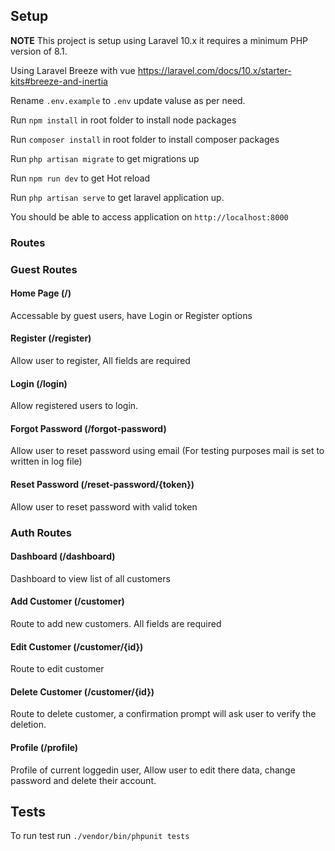 ## Setup

**NOTE** This project is setup using Laravel 10.x it requires a minimum PHP version of 8.1.

Using Laravel Breeze with vue https://laravel.com/docs/10.x/starter-kits#breeze-and-inertia

Rename `.env.example` to `.env` update valuse as per need.

Run `npm install` in root folder to install node packages

Run `composer install` in root folder to install composer packages

Run `php artisan migrate` to get migrations up

Run `npm run dev` to get Hot reload

Run `php artisan serve` to get laravel application up.

You should be able to access application on `http://localhost:8000`

### Routes

### Guest Routes
#### Home Page (/)

Accessable by guest users, have Login or Register options

#### Register (/register)

Allow user to register, All fields are required

#### Login (/login)

Allow registered users to login.

#### Forgot Password (/forgot-password)

Allow user to reset password using email (For testing purposes mail is set to written in log file)

#### Reset Password (/reset-password/{token})

Allow user to reset password with valid token

### Auth Routes
#### Dashboard (/dashboard)

Dashboard to view list of all customers

#### Add Customer (/customer)

Route to add new customers. All fields are required

#### Edit Customer (/customer/{id})

Route to edit customer

#### Delete Customer (/customer/{id})

Route to delete customer, a confirmation prompt will ask user to verify the deletion.

#### Profile (/profile)

Profile of current loggedin user, Allow user to edit there data, change password and delete their account.


## Tests

To run test run `./vendor/bin/phpunit tests`
